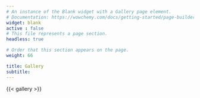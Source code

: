 ```yaml
---
# An instance of the Blank widget with a Gallery page element.
# Documentation: https://wowchemy.com/docs/getting-started/page-builder/
widget: blank
active : false
# This file represents a page section.
headless: true

# Order that this section appears on the page.
weight: 66

title: Gallery
subtitle:
---
```


{{< gallery >}}
